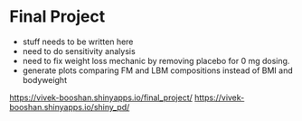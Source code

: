 # Final Project
- stuff needs to be written here
- need to do sensitivity analysis
- need to fix weight loss mechanic by removing placebo for 0 mg dosing. 
- generate plots comparing FM and LBM compositions instead of BMI and bodyweight

https://vivek-booshan.shinyapps.io/final_project/
https://vivek-booshan.shinyapps.io/shiny_pd/
